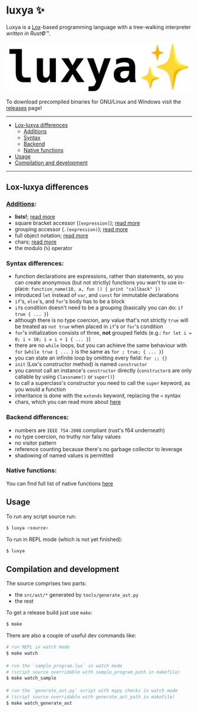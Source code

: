 # luxya ✨

Luxya is a [Lox](https://github.com/munificent/craftinginterpreters)-based programming language with a tree-walking interpreter *written in Rust©™*.

![luxya logo](./assets/luxya_logo.png)

To download precompiled binaries for GNU/Linux and Windows visit the [releases](https://github.com/franeklubi/luxya/releases) page!


---
* [Lox-luxya differences](#lox-luxya-differences)
	* [Additions](#additions)
	* [Syntax](#syntax-differences)
	* [Backend](#backend-differences)
	* [Native functions](#native-functions)
* [Usage](#usage)
* [Compilation and development](#compilation-and-development)
---


## Lox-luxya differences
### [Additions](./doc/additions.md):
- **lists!**; [read more](./doc/additions.md#lists)
- square bracket accessor (`[expression]`); [read more](./doc/additions.md#square-bracket-accessor)
- grouping accessor (`.(expression)`); [read more](./doc/additions.md#grouping-accessor)
- full object notation; [read more](./doc/additions.md#objects)
- chars; [read more](./doc/additions.md#chars)
- the modulo (`%`) operator

### Syntax differences:
- function declarations are expressions, rather than statements, so you can create anonymous (but not strictly) functions you wan't to use in-place: `function_name(10, a, fun () { print "callback" })`
- introduced `let` instead of `var`, and `const` for immutable declarations
- `if`'s, `else`'s, and `for`'s body has to be a block
- `if`s condition doesn't need to be a grouping (basically you can do: `if true { ... }`)
- although there is no type coercion, any value that's not strictly `true` will be treated as `not true` when placed in `if`'s or `for`'s condition
- `for`'s initialization consists of three, **not** grouped fields (e.g.: `for let i = 0; i < 10; i = i + 1 { ... }`)
- there are no `while` loops, but you can achieve the same behaviour with `for` (`while true { ... }` is the same as `for ; true; { ... }`)
- you can state an infinite loop by omitting every field: `for ;; {}`
- `init` (Lox's constructor method) is named `constructor`
- you cannot call an instance's `constructor` directly (`constructor`s are only callable by using `Classname()` or `super()`)
- to call a superclass's constructor you need to call the `super` keyword, as you would a function
- inheritance is done with the `extends` keyword, replacing the `<` syntax
- chars, which you can read more about [here](./doc/additions.md#chars)

### Backend differences:
- numbers are `IEEE 754-2008` compliant (rust's f64 underneath)
- no type coercion, no truthy nor falsy values
- no visitor pattern
- reference counting because there's no garbage collector to leverage
- shadowing of named values is permitted

### Native functions:
You can find full list of native functions [here](./doc/native_functions.md)


## Usage
To run any script source run:
```sh
$ luxya <source>
```

To run in REPL mode (which is not yet finished):
```sh
$ luxya
```


## Compilation and development
The source comprises two parts:
- the `src/ast/*` generated by `tools/generate_ast.py`
- the rest

To get a release build just use `make`:
```sh
$ make
```

There are also a couple of useful dev commands like:
```sh
# run REPL in watch mode
$ make watch

# run the `sample_program.lux` in watch mode
# (script source overridable with sample_program_path in makefile)
$ make watch_sample

# run the `generate_ast.py` script with mypy checks in watch mode
# (script source overridable with generate_ast_path in makefile)
$ make watch_generate_ast
```
